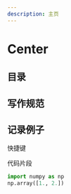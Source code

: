 ```yaml
---
description: 主页
---
```


# Center

## 目录

## **写作规范**

## **记录例子**

快捷键

代码片段

```python
import numpy as np
np.array([1., 2.])
```



